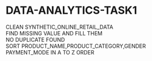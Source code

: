 # DATA-ANALYTICS-TASK1
CLEAN SYNTHETIC_ONLINE_RETAIL_DATA
<br>
FIND MISSING VALUE AND FILL THEM
<br>
NO DUPLICATE FOUND 
<br>
SORT PRODUCT_NAME,PRODUCT_CATEGORY,GENDER
<br>
PAYMENT_MODE IN A TO Z ORDER

